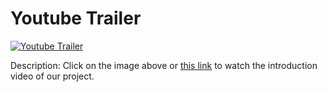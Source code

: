 # Youtube Trailer

[![Youtube Trailer](https://img.youtube.com/vi/yixFW5ibKW4/maxresdefault.jpg)](https://www.youtube.com/watch?v=yixFW5ibKW4)

Description: Click on the image above or [this link](https://www.youtube.com/watch?v=yixFW5ibKW4) to watch the introduction video of our project.
